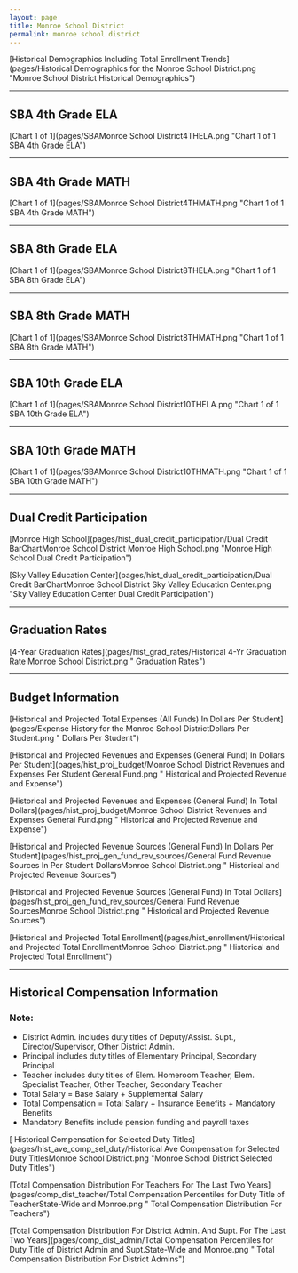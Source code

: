 ```yaml
---
layout: page
title: Monroe School District
permalink: monroe school district
---
```



[Historical Demographics Including Total Enrollment Trends](pages/Historical Demographics for the Monroe School District.png "Monroe School District Historical Demographics")

___

## SBA 4th Grade ELA

[Chart 1 of 1](pages/SBAMonroe School District4THELA.png "Chart 1 of 1 SBA 4th Grade ELA")


___

## SBA 4th Grade MATH

[Chart 1 of 1](pages/SBAMonroe School District4THMATH.png "Chart 1 of 1 SBA 4th Grade MATH")


___

## SBA 8th Grade ELA

[Chart 1 of 1](pages/SBAMonroe School District8THELA.png "Chart 1 of 1 SBA 8th Grade ELA")


___

## SBA 8th Grade MATH

[Chart 1 of 1](pages/SBAMonroe School District8THMATH.png "Chart 1 of 1 SBA 8th Grade MATH")


___

## SBA 10th Grade ELA

[Chart 1 of 1](pages/SBAMonroe School District10THELA.png "Chart 1 of 1 SBA 10th Grade ELA")


___

## SBA 10th Grade MATH

[Chart 1 of 1](pages/SBAMonroe School District10THMATH.png "Chart 1 of 1 SBA 10th Grade MATH")


___

## Dual Credit Participation

[Monroe High School](pages/hist_dual_credit_participation/Dual Credit BarChartMonroe School District Monroe High School.png "Monroe High School Dual Credit Participation")

[Sky Valley Education Center](pages/hist_dual_credit_participation/Dual Credit BarChartMonroe School District Sky Valley Education Center.png "Sky Valley Education Center Dual Credit Participation")


___

## Graduation Rates

[4-Year Graduation Rates](pages/hist_grad_rates/Historical 4-Yr Graduation Rate Monroe School District.png " Graduation Rates")


___

## Budget Information

[Historical and Projected Total Expenses (All Funds) In Dollars Per Student](pages/Expense History for the Monroe School DistrictDollars Per Student.png " Dollars Per Student")

[Historical and Projected Revenues and Expenses (General Fund) In Dollars Per Student](pages/hist_proj_budget/Monroe School District Revenues and Expenses Per Student General Fund.png " Historical and Projected Revenue and Expense")

[Historical and Projected Revenues and Expenses (General Fund) In Total Dollars](pages/hist_proj_budget/Monroe School District Revenues and Expenses General Fund.png " Historical and Projected Revenue and Expense")

[Historical and Projected Revenue Sources (General Fund) In Dollars Per Student](pages/hist_proj_gen_fund_rev_sources/General Fund Revenue Sources In Per Student DollarsMonroe School District.png " Historical and Projected Revenue Sources")

[Historical and Projected Revenue Sources (General Fund) In Total Dollars](pages/hist_proj_gen_fund_rev_sources/General Fund Revenue SourcesMonroe School District.png " Historical and Projected Revenue Sources")

[Historical and Projected Total Enrollment](pages/hist_enrollment/Historical and Projected Total EnrollmentMonroe School District.png " Historical and Projected Total Enrollment")


___

## Historical Compensation Information
### Note:
- District Admin. includes duty titles of Deputy/Assist. Supt., Director/Supervisor, Other District Admin.
- Principal includes duty titles of Elementary Principal, Secondary Principal
- Teacher includes duty titles of Elem. Homeroom Teacher, Elem. Specialist Teacher, Other Teacher, Secondary Teacher
- Total Salary = Base Salary + Supplemental Salary
- Total Compensation = Total Salary + Insurance Benefits + Mandatory Benefits
- Mandatory Benefits include pension funding and payroll taxes

[ Historical Compensation for Selected Duty Titles](pages/hist_ave_comp_sel_duty/Historical Ave Compensation for Selected Duty TitlesMonroe School District.png "Monroe School District Selected Duty Titles")

[Total Compensation Distribution For Teachers For The Last Two Years](pages/comp_dist_teacher/Total Compensation Percentiles for Duty Title of TeacherState-Wide and Monroe.png " Total Compensation Distribution For Teachers")

[Total Compensation Distribution For District Admin. And Supt. For The Last Two Years](pages/comp_dist_admin/Total Compensation Percentiles for Duty Title of District Admin and Supt.State-Wide and Monroe.png " Total Compensation Distribution For District Admins")

